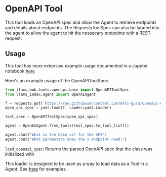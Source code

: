 # OpenAPI Tool

This tool loads an OpenAPI spec and allow the Agent to retrieve endpoints and details about endpoints. The RequestsToolSpec can also be laoded into the agent to allow the agent to hit the nessecary endpoints with a REST request.


## Usage

This tool has more extensive example usage documented in a Jupyter notebook [here](https://github.com/emptycrown/llama-hub/tree/main/llama_hub/tools/notebooks/openapi_and_requests.ipynb)

Here's an example usage of the OpenAPIToolSpec.

```python
from llama_hub.tools.openapi.base import OpenAPIToolSpec
from llama_index.agent import OpenAIAgent

f = requests.get('https://raw.githubusercontent.com/APIs-guru/openapi-directory/main/APIs/openai.com/1.2.0/openapi.yaml').text
open_api_spec = yaml.load(f, Loader=yaml.Loader)

tool_spec = OpenAPIToolSpec(open_api_spec)

agent = OpenAIAgent.from_tools(tool_spec.to_tool_list())

agent.chat("What is the base url for the API")
agent.chat("What parameters does the x endpoint need?")
```

`load_openapi_spec`: Returns the parsed OpenAPI spec that the class was initialized with

This loader is designed to be used as a way to load data as a Tool in a Agent. See [here](https://github.com/emptycrown/llama-hub/tree/main) for examples.

